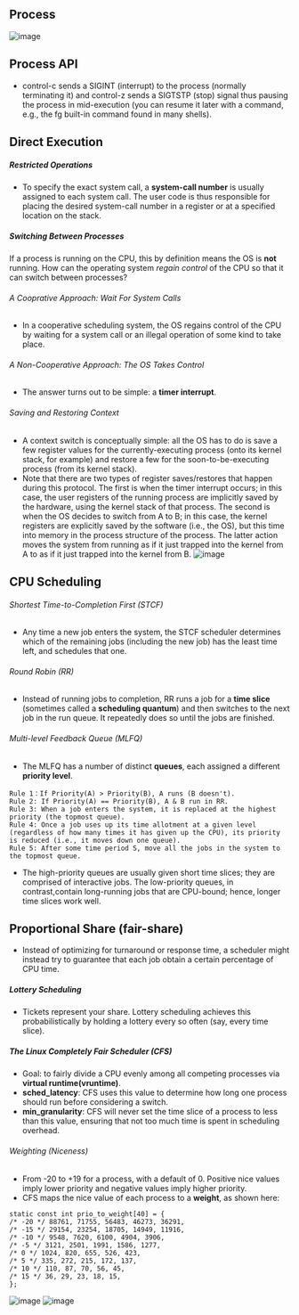## Process
![image](https://user-images.githubusercontent.com/46720890/117984648-973a0780-b36a-11eb-9156-29aaa058a22f.png)

## Process API
* control-c sends a SIGINT (interrupt) to the process (normally terminating it) and control-z sends a SIGTSTP (stop) signal thus pausing the process in mid-execution (you can resume it later with a command, e.g., the fg built-in command found in many shells).


## Direct Execution
##### Restricted Operations
* To specify the exact system call, a **system-call number** is usually assigned to each system call. The user code is thus responsible for placing the desired system-call number in a register or at a specified location on the stack.
##### Switching Between Processes
If a process is running on the CPU, this by definition means the OS is **not** running. How can the operating system *regain control* of the CPU so that it can switch between processes?
###### A Cooprative Approach: Wait For System Calls
* In a cooperative scheduling system, the OS regains control of the CPU by waiting for a system call or an illegal operation of some kind to take place.
###### A Non-Cooperative Approach: The OS Takes Control
* The answer turns out to be simple: a **timer interrupt**.
###### Saving and Restoring Context
* A context switch is conceptually simple: all the OS has to do is save a few register values for the currently-executing process (onto its kernel stack, for example) and restore a few for the soon-to-be-executing process (from its kernel stack).
* Note that there are two types of register saves/restores that happen during this protocol. The first is when the timer interrupt occurs; in this case, the user registers of the running process are implicitly saved by the
hardware, using the kernel stack of that process. The second is when the OS decides to switch from A to B; in this case, the kernel registers are explicitly saved by the software (i.e., the OS), but this time into memory in the process structure of the process. The latter action moves the system from running as if it just trapped into the kernel from A to as if it just trapped into the kernel from B.
![image](https://user-images.githubusercontent.com/46720890/118389274-be8b2000-b65b-11eb-833d-b3c2f6dfde99.png)

## CPU Scheduling
###### Shortest Time-to-Completion First (STCF)  
* Any time a new job enters the system, the STCF scheduler determines which of the remaining jobs (including the new job) has the least time left, and schedules that one. 

###### Round Robin (RR)
* Instead of running jobs to completion, RR runs a job for a **time slice** (sometimes called a **scheduling quantum**) and then switches to the next job in the run queue. It repeatedly does so until the jobs are finished.

###### Multi-level Feedback Queue (MLFQ)
* The MLFQ has a number of distinct **queues**, each assigned a different **priority level**.
```
Rule 1：If Priority(A) > Priority(B), A runs (B doesn't).
Rule 2: If Priority(A) == Priority(B), A & B run in RR.
Rule 3: When a job enters the system, it is replaced at the highest priority (the topmost queue).
Rule 4: Once a job uses up its time allotment at a given level (regardless of how many times it has given up the CPU), its priority is reduced (i.e., it moves down one queue).
Rule 5: After some time period S, move all the jobs in the system to the topmost queue.
```
* The high-priority queues are usually given short time slices; they are comprised of interactive jobs. The low-priority queues, in contrast,contain long-running jobs that are CPU-bound; hence, longer time slices work well.

## Proportional Share (fair-share)
* Instead of optimizing for turnaround or response time, a scheduler might instead try to guarantee that each job obtain a certain percentage of CPU time.
##### Lottery Scheduling
* Tickets represent your share. Lottery scheduling achieves this probabilistically by holding a lottery every so often (say, every time slice).

##### The Linux Completely Fair Scheduler (CFS)
* Goal: to fairly divide a CPU evenly among all competing processes via **virtual runtime(vruntime)**.
* **sched_latency**: CFS uses this value to determine how long one process should run before considering a switch.
* **min_granularity**: CFS will never set the time slice of a process to less than this value, ensuring that not too much time is spent in scheduling overhead.
###### Weighting (Niceness)
* From -20 to +19 for a process, with a default of 0. Positive nice values imply lower priority and negative values imply higher priority.
* CFS maps the nice value of each process to a **weight**, as shown here:
```
static const int prio_to_weight[40] = {
/* -20 */ 88761, 71755, 56483, 46273, 36291,
/* -15 */ 29154, 23254, 18705, 14949, 11916,
/* -10 */ 9548, 7620, 6100, 4904, 3906,
/* -5 */ 3121, 2501, 1991, 1586, 1277,
/* 0 */ 1024, 820, 655, 526, 423,
/* 5 */ 335, 272, 215, 172, 137,
/* 10 */ 110, 87, 70, 56, 45,
/* 15 */ 36, 29, 23, 18, 15,
};
```
![image](https://user-images.githubusercontent.com/46720890/118400376-f0b87400-b693-11eb-98ef-2a41dc20c67f.png)
![image](https://user-images.githubusercontent.com/46720890/118404538-edc67f00-b6a5-11eb-90f2-738fcc990138.png)



